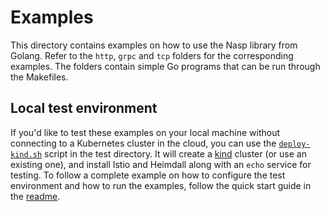 # Examples

This directory contains examples on how to use the Nasp library from Golang.
Refer to the `http`, `grpc` and `tcp` folders for the corresponding examples.
The folders contain simple Go programs that can be run through the Makefiles.

## Local test environment

If you'd like to test these examples on your local machine without connecting to a Kubernetes cluster in the cloud, you can use the [`deploy-kind.sh`](../test/deploy-kind.sh) script in the test directory. It will create a [kind](https://github.com/kubernetes-sigs/kind) cluster (or use an existing one), and install Istio and Heimdall along with an `echo` service for testing. To follow a complete example on how to configure the test environment and how to run the examples, follow the quick start guide in the [readme](../README.md).
